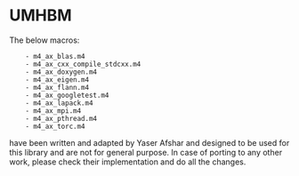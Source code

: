 # UMHBM


The below macros: 

~~~~~~~~~~~~~~~~~~~~~~~~~~~
	- m4_ax_blas.m4  
	- m4_ax_cxx_compile_stdcxx.m4  
	- m4_ax_doxygen.m4  
	- m4_ax_eigen.m4  
	- m4_ax_flann.m4  
	- m4_ax_googletest.m4  
	- m4_ax_lapack.m4  
	- m4_ax_mpi.m4  
	- m4_ax_pthread.m4  
	- m4_ax_torc.m4
~~~~~~~~~~~~~~~~~~~~~~~~~~~

have been written and adapted by Yaser Afshar and designed to be used for this library and are not for general purpose.
In case of porting to any other work, please check their implementation and do all the changes.
